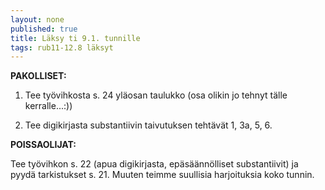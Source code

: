 ```yaml
---
layout: none
published: true
title: Läksy ti 9.1. tunnille
tags: rub11-12.8 läksyt
---
```

**PAKOLLISET:**

1. Tee työvihkosta s. 24 yläosan taulukko (osa olikin jo tehnyt tälle kerralle...:))

2. Tee digikirjasta substantiivin taivutuksen tehtävät 1, 3a, 5, 6.

**POISSAOLIJAT:**

Tee työvihkon s. 22 (apua digikirjasta, epäsäännölliset substantiivit) ja pyydä tarkistukset s. 21. Muuten teimme suullisia harjoituksia koko tunnin.
